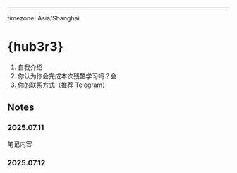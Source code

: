 ---
timezone: Asia/Shanghai

# {hub3r3}

1. 自我介绍
2. 你认为你会完成本次残酷学习吗？会
3. 你的联系方式（推荐 Telegram）

## Notes

<!-- Content_START -->

### 2025.07.11

笔记内容

### 2025.07.12

<!-- Content_END -->
